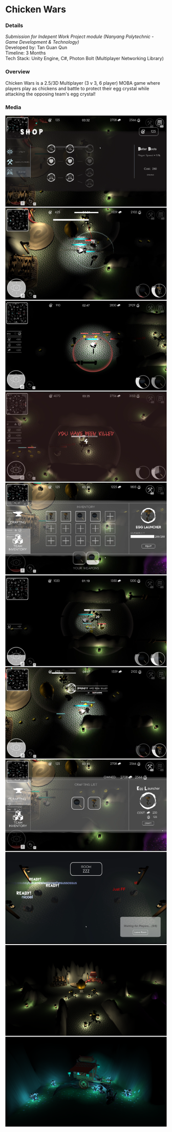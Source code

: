 # Chicken Wars
### Details
_Submission for Indepent Work Project module (Nanyang Polytechnic - Game Development & Technology)_    
Developed by: Tan Guan Qun    
Timeline: 3 Months    
Tech Stack: Unity Engine, C#, Photon Bolt (Multiplayer Networking Library)    
### Overview
Chicken Wars is a 2.5/3D Multiplayer (3 v 3, 6 player) MOBA game where players play as chickens and battle to protect their egg crystal while attacking the opposing team's egg crystal!

### Media
![](./Images/spawmnshop.png)
![](./Images/people.png)
![](./Images/run.png)
![](./Images/death.png)
![](./Images/teaminventory.png)
![](./Images/turret.png)
![](./Images/killlog.png)
![](./Images/craftscreen.png)
![](./Images/Lobby.png)
![](./Images/TeamBase.png)
![](./Images/Shop.png)
